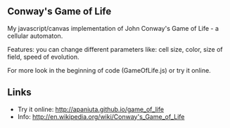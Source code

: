 ## Conway's Game of Life
My javascript/canvas implementation of John Conway's Game of Life - a cellular automaton.

Features: you can change different parameters like: cell size, color, size of field, speed of evolution. 

For more look in the beginning of code (GameOfLife.js) or try it online.

## Links
- Try it online: http://apaniuta.github.io/game_of_life
- Info: http://en.wikipedia.org/wiki/Conway's_Game_of_Life
